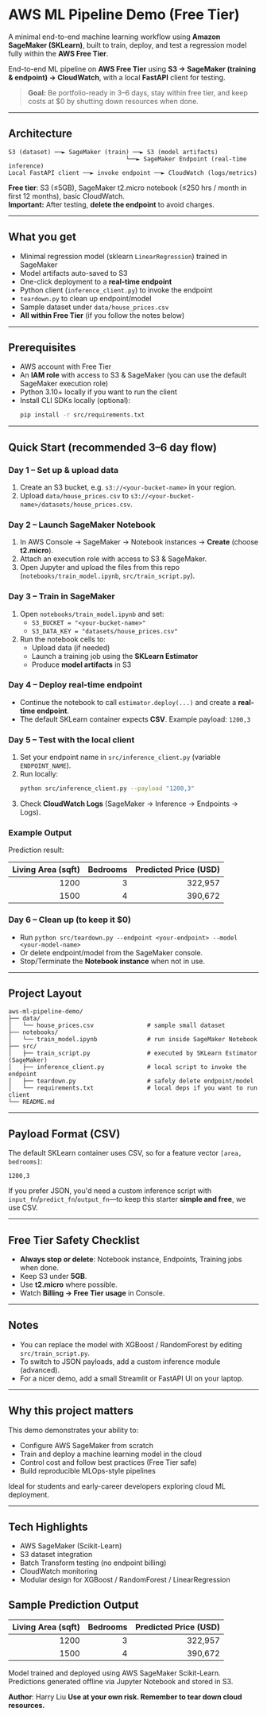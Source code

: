 # AWS ML Pipeline Demo (Free Tier)

A minimal end-to-end machine learning workflow using **Amazon SageMaker (SKLearn)**, built to train, deploy, and test a regression model fully within the **AWS Free Tier**.

End-to-end ML pipeline on **AWS Free Tier** using **S3 → SageMaker (training & endpoint) → CloudWatch**, with a local **FastAPI** client for testing.

> **Goal:** Be portfolio-ready in 3–6 days, stay within free tier, and keep costs at \$0 by shutting down resources when done.

---

## Architecture
```
S3 (dataset) ──► SageMaker (train) ──► S3 (model artifacts)
                                 └──► SageMaker Endpoint (real-time inference)
Local FastAPI client ──► invoke endpoint ──► CloudWatch (logs/metrics)
```
**Free tier**: S3 (≤5GB), SageMaker t2.micro notebook (≤250 hrs / month in first 12 months), basic CloudWatch.  
**Important:** After testing, **delete the endpoint** to avoid charges.

---

## What you get
- Minimal regression model (sklearn `LinearRegression`) trained in SageMaker
- Model artifacts auto-saved to S3
- One-click deployment to a **real-time endpoint**
- Python client (`inference_client.py`) to invoke the endpoint
- `teardown.py` to clean up endpoint/model
- Sample dataset under `data/house_prices.csv`
- **All within Free Tier** (if you follow the notes below)

---

## Prerequisites
- AWS account with Free Tier
- An **IAM role** with access to S3 & SageMaker (you can use the default SageMaker execution role)
- Python 3.10+ locally if you want to run the client
- Install CLI SDKs locally (optional):
  ```bash
  pip install -r src/requirements.txt
  ```

---

## Quick Start (recommended 3–6 day flow)

### Day 1 – Set up & upload data
1. Create an S3 bucket, e.g. `s3://<your-bucket-name>` in your region.
2. Upload `data/house_prices.csv` to `s3://<your-bucket-name>/datasets/house_prices.csv`.

### Day 2 – Launch SageMaker Notebook
1. In AWS Console → SageMaker → Notebook instances → **Create** (choose **t2.micro**).  
2. Attach an execution role with access to S3 & SageMaker.  
3. Open Jupyter and upload the files from this repo (`notebooks/train_model.ipynb`, `src/train_script.py`).

### Day 3 – Train in SageMaker
1. Open `notebooks/train_model.ipynb` and set:
   - `S3_BUCKET = "<your-bucket-name>"`
   - `S3_DATA_KEY = "datasets/house_prices.csv"`
2. Run the notebook cells to:
   - Upload data (if needed)
   - Launch a training job using the **SKLearn Estimator**
   - Produce **model artifacts** in S3

### Day 4 – Deploy real-time endpoint
- Continue the notebook to call `estimator.deploy(...)` and create a **real-time endpoint**.
- The default SKLearn container expects **CSV**. Example payload: `1200,3`

### Day 5 – Test with the local client
1. Set your endpoint name in `src/inference_client.py` (variable `ENDPOINT_NAME`).
2. Run locally:
   ```bash
   python src/inference_client.py --payload "1200,3"
   ```
3. Check **CloudWatch Logs** (SageMaker → Inference → Endpoints → Logs).

### Example Output

Prediction result:

| Living Area (sqft) | Bedrooms | Predicted Price (USD) |
| -----------------: | -------: | --------------------: |
|               1200 |        3 |               322,957 |
|               1500 |        4 |               390,672 |


### Day 6 – Clean up (to keep it \$0)
- Run `python src/teardown.py --endpoint <your-endpoint> --model <your-model-name>`  
- Or delete endpoint/model from the SageMaker console.
- Stop/Terminate the **Notebook instance** when not in use.

---

## Project Layout
```
aws-ml-pipeline-demo/
├── data/
│   └── house_prices.csv               # sample small dataset
├── notebooks/
│   └── train_model.ipynb              # run inside SageMaker Notebook
├── src/
│   ├── train_script.py                # executed by SKLearn Estimator (SageMaker)
│   ├── inference_client.py            # local script to invoke the endpoint
│   ├── teardown.py                    # safely delete endpoint/model
│   └── requirements.txt               # local deps if you want to run client
└── README.md
```

---

## Payload Format (CSV)
The default SKLearn container uses CSV, so for a feature vector `[area, bedrooms]`:
```
1200,3
```

If you prefer JSON, you'd need a custom inference script with `input_fn`/`predict_fn`/`output_fn`—to keep this starter **simple and free**, we use CSV.

---

## Free Tier Safety Checklist
- **Always stop or delete**: Notebook instance, Endpoints, Training jobs when done.
- Keep S3 under **5GB**.
- Use **t2.micro** where possible.
- Watch **Billing → Free Tier usage** in Console.

---

## Notes
- You can replace the model with XGBoost / RandomForest by editing `src/train_script.py`.
- To switch to JSON payloads, add a custom inference module (advanced).
- For a nicer demo, add a small Streamlit or FastAPI UI on your laptop.

---

## Why this project matters
This demo demonstrates your ability to:
- Configure AWS SageMaker from scratch
- Train and deploy a machine learning model in the cloud
- Control cost and follow best practices (Free Tier safe)
- Build reproducible MLOps-style pipelines

Ideal for students and early-career developers exploring cloud ML deployment.

---

## Tech Highlights
- AWS SageMaker (Scikit-Learn)
- S3 dataset integration
- Batch Transform testing (no endpoint billing)
- CloudWatch monitoring
- Modular design for XGBoost / RandomForest / LinearRegression

## Sample Prediction Output
| Living Area (sqft) | Bedrooms | Predicted Price (USD) |
|--------------------:|----------:|----------------------:|
| 1200 | 3 | 322,957 |
| 1500 | 4 | 390,672 |

Model trained and deployed using AWS SageMaker Scikit-Learn.  
Predictions generated offline via Jupyter Notebook and stored in S3.


**Author**: Harry Liu
**Use at your own risk. Remember to tear down cloud resources.**
